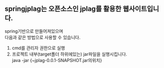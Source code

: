 ## springjplag는 오픈소스인 jplag를 활용한 웹사이트입니다.
spring기반으로 만들어져있으며<br>
다음과 같은 방법으로 사용할 수 있습니다.<br>
1. cmd를 관리자 권한으로 실행
2. 프로젝트 내부(target폴더 하위에있는) jar파일을 실행시킵니다.<br>
    java -jar {~jplag-0.0.1-SNAPSHOT.jar의위치}
